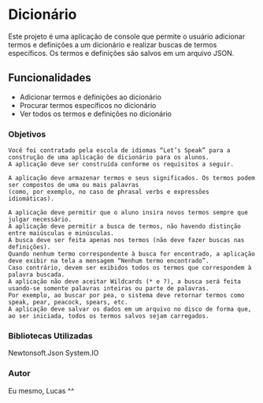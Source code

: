 # Dicionário
Este projeto é uma aplicação de console que permite o usuário adicionar termos e definições a um dicionário e realizar buscas de termos específicos. Os termos e definições são salvos em um arquivo JSON.

## Funcionalidades
- Adicionar termos e definições ao dicionário
- Procurar termos específicos no dicionário
- Ver todos os termos e definições no dicionário

### Objetivos
```
Você foi contratado pela escola de idiomas “Let’s Speak” para a construção de uma aplicação de dicionário para os alunos.
A aplicação deve ser construída conforme os requisitos a seguir.

A aplicação deve armazenar termos e seus significados. Os termos podem ser compostos de uma ou mais palavras
(como, por exemplo, no caso de phrasal verbs e expressões idiomáticas).

A aplicação deve permitir que o aluno insira novos termos sempre que julgar necessário. 
A aplicação deve permitir a busca de termos, não havendo distinção entre maiúsculas e minúsculas.
A busca deve ser feita apenas nos termos (não deve fazer buscas nas definições). 
Quando nenhum termo correspondente à busca for encontrado, a aplicação deve exibir na tela a mensagem “Nenhum termo encontrado”.
Caso contrário, devem ser exibidos todos os termos que correspondem à palavra buscada.
A aplicação não deve aceitar Wildcards (* e ?), a busca será feita usando-se somente palavras inteiras ou parte de palavras.
Por exemplo, ao buscar por pea, o sistema deve retornar termos como speak, pear, peacock, spears, etc.
A aplicação deve salvar os dados em um arquivo no disco de forma que, ao ser iniciada, todos os termos salvos sejam carregados.

```



### Bibliotecas Utilizadas
Newtonsoft.Json
System.IO

### Autor
Eu mesmo, Lucas ^^

